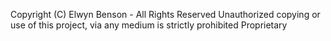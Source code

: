 Copyright (C) Elwyn Benson - All Rights Reserved
Unauthorized copying or use of this project, via any medium is strictly prohibited
Proprietary
